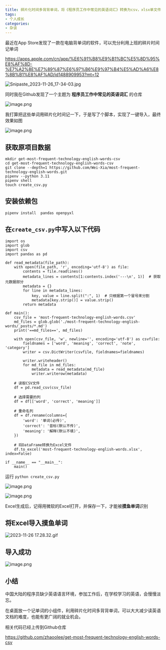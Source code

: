 ```yaml
---
title: 碎片化时间多背背单词，将《程序员工作中常见的英语词汇》转换为csv，xlsx单文件，并导入摸鱼单词
tags:
- 个人成长
categories:
- 杂谈
---
```


最近在App Store发现了一款在电脑背单词的软件，可以充分利用上班的碎片时间记单词

https://apps.apple.com/cn/app/%E6%91%B8%E9%B1%BC%E5%8D%95%E8%AF%8D-%E7%A2%8E%E7%89%87%E6%97%B6%E9%97%B4%E5%AD%A6%E8%8B%B1%E8%AF%AD/id1488909953?mt=12

![Snipaste_2023-11-26_17-34-03.jpg](https://cdn.fangyuanxiaozhan.com/assets/1700992117422cFDDBD3m.png)

同时我在Github发现了一个主题为 **程序员工作中常见的英语词汇** 的仓库

![image.png](https://cdn.fangyuanxiaozhan.com/assets/1700992117427MKHc8Ws8.png)

我打算把这些单词用碎片化时间记一下，于是写了个脚本，实现了一键导入，最终效果如图

![image.png](https://cdn.fangyuanxiaozhan.com/assets/1700992117345fA30WDSC.png)


## 获取原项目数据

```
mkdir get-most-frequent-technology-english-words-csv
cd get-most-frequent-technology-english-words-csv
git clone --depth=1 https://github.com/Wei-Xia/most-frequent-technology-english-words.git
pipenv --python 3.11
pipenv shell
touch create_csv.py
```
## 安装依赖包

```
pipenv install  pandas openpyxl
```

##   在`create_csv.py`中写入以下代码

```
import os
import glob
import csv
import pandas as pd

def read_metadata(file_path):
    with open(file_path, 'r', encoding='utf-8') as file:
        contents = file.readlines()
        metadata_lines = contents[1:contents.index('---\n', 1)]  # 获取元数据部分
        metadata = {}
        for line in metadata_lines:
            key, value = line.split(":", 1)  # 只根据第一个冒号来分割
            metadata[key.strip()] = value.strip()
        return metadata

def main():
    csv_file = 'most-frequent-technology-english-words.csv'
    md_files = glob.glob('./most-frequent-technology-english-words/_posts/*.md')
    print('==md_files==', md_files)

    with open(csv_file, 'w', newline='', encoding='utf-8') as csvfile:
        fieldnames = ['word', 'meaning', 'correct', 'note', 'category']
        writer = csv.DictWriter(csvfile, fieldnames=fieldnames)

        writer.writeheader()
        for md_file in md_files:
            metadata = read_metadata(md_file)
            writer.writerow(metadata)

    # 读取CSV文件
    df = pd.read_csv(csv_file)

    # 选择需要的列
    df = df[['word', 'correct', 'meaning']]

    # 重命名列
    df = df.rename(columns={
        'word': '单词(必传)',
        'correct': '音标(默认不传)',
        'meaning': '解释(默认不填)',
    })

    # 将DataFrame转换为Excel文件
    df.to_excel('most-frequent-technology-english-words.xlsx', index=False)

if __name__ == "__main__":
    main()

```

运行 `python create_csv.py`

![image.png](https://cdn.fangyuanxiaozhan.com/assets/1700992117442rMKdJKjs.png)

![image.png](https://cdn.fangyuanxiaozhan.com/assets/1700992117433NDbxa2Cf.png)

Excel生成后，记得用微软的Excel打开，并保存一下，才能被**摸鱼单词**识别

## 将Excel导入摸鱼单词

![2023-11-26 17.28.32.gif](https://cdn.fangyuanxiaozhan.com/assets/1700992118414ZW1Ztw2c.gif)


## 导入成功


![image.png](https://cdn.fangyuanxiaozhan.com/assets/1700992118418zJCpDTZ7.png)


## 小结

中国大陆的程序员缺少英语语言环境，参加工作后，在学校学习的英语，会慢慢淡忘。

在桌面放一个记单词的小组件，利用碎片化时间多背背单词，可以大大减少读英语文档的难度，也能有更广阔的就业机会。



相关代码已经上传到Github仓库

https://github.com/zhaoolee/get-most-frequent-technology-english-words-csv
